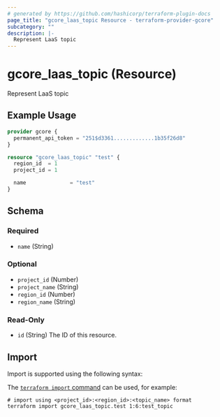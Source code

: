 ```yaml
---
# generated by https://github.com/hashicorp/terraform-plugin-docs
page_title: "gcore_laas_topic Resource - terraform-provider-gcore"
subcategory: ""
description: |-
  Represent LaaS topic
---
```


# gcore_laas_topic (Resource)

Represent LaaS topic

## Example Usage

```terraform
provider gcore {
  permanent_api_token = "251$d3361.............1b35f26d8"
}

resource "gcore_laas_topic" "test" {
  region_id  = 1
  project_id = 1

  name              = "test"
}
```

<!-- schema generated by tfplugindocs -->
## Schema

### Required

- `name` (String)

### Optional

- `project_id` (Number)
- `project_name` (String)
- `region_id` (Number)
- `region_name` (String)

### Read-Only

- `id` (String) The ID of this resource.

## Import

Import is supported using the following syntax:

The [`terraform import` command](https://developer.hashicorp.com/terraform/cli/commands/import) can be used, for example:

```shell
# import using <project_id>:<region_id>:<topic_name> format
terraform import gcore_laas_topic.test 1:6:test_topic
```
